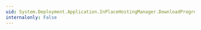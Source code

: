 ```yaml
---
uid: System.Deployment.Application.InPlaceHostingManager.DownloadProgressChanged
internalonly: False
---
```

